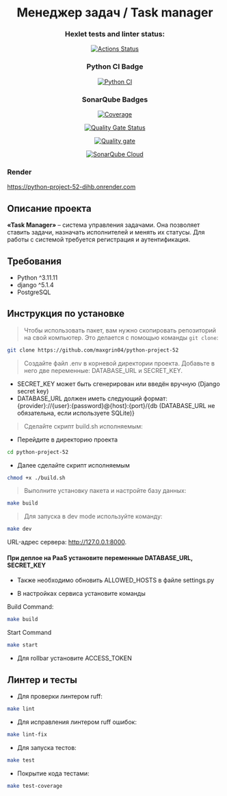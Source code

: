 <div align="center">
<h1>Менеджер задач / Task manager</h1>
</div>

<div align="center">

### Hexlet tests and linter status:
[![Actions Status](https://github.com/maxgrin04/python-project-52/actions/workflows/hexlet-check.yml/badge.svg)](https://github.com/maxgrin04/python-project-52/actions)

### Python CI Badge
[![Python CI](https://github.com/maxgrin04/python-project-52/actions/workflows/my_workflow.yml/badge.svg)](https://github.com/maxgrin04/python-project-52/actions/workflows/my_workflow.yml)

### SonarQube Badges

[![Coverage](https://sonarcloud.io/api/project_badges/measure?project=maxgrin04_python-project-52&metric=coverage)](https://sonarcloud.io/summary/new_code?id=maxgrin04_python-project-52)

[![Quality Gate Status](https://sonarcloud.io/api/project_badges/measure?project=maxgrin04_python-project-52&metric=alert_status)](https://sonarcloud.io/summary/new_code?id=maxgrin04_python-project-52)

[![Quality gate](https://sonarcloud.io/api/project_badges/quality_gate?project=maxgrin04_python-project-52)](https://sonarcloud.io/summary/new_code?id=maxgrin04_python-project-52)

[![SonarQube Cloud](https://sonarcloud.io/images/project_badges/sonarcloud-light.svg)](https://sonarcloud.io/summary/new_code?id=maxgrin04_python-project-52)

</div>

### Render
https://python-project-52-dihb.onrender.com


## Описание проекта

**«Task Manager»** – система управления задачами. Она позволяет ставить задачи, назначать исполнителей и менять их статусы. Для работы с системой требуется регистрация и аутентификация.

## Требования

- Python ^3.11.11
- django ^5.1.4
- PostgreSQL

## Инструкция по установке

> Чтобы использовать пакет, вам нужно скопировать репозиторий на свой компьютер. Это делается с помощью команды ``git clone``:

```bash
git clone https://github.com/maxgrin04/python-project-52
```

> Создайте файл .env в корневой директории проекта. Добавьте в него две переменные: DATABASE_URL и SECRET_KEY.

- SECRET_KEY может быть сгенерирован или введён вручную (Django secret key)
- DATABASE_URL должен иметь следующий формат: {provider}://{user}:{password}@{host}:{port}/{db (DATABASE_URL не обязательна, если используете SQLite)}

> Сделайте скрипт build.sh исполняемым:

- Перейдите в директорию проекта
```bash
cd python-project-52
```

- Далее сделайте скрипт исполняемым
```bash
chmod +x ./build.sh
```

> Выполните установку пакета и настройте базу данных:

```bash
make build
```

> Для запуска в dev mode используйте команду:
```bash
make dev
```
URL-адрес сервера: http://127.0.0.1:8000.

#### При деплое на PaaS установите переменные DATABASE_URL, SECRET_KEY

- Также необходимо обновить ALLOWED_HOSTS в файле settings.py

- В настройках сервиса установите команды

Build Command:
```bash
make build
```

Start Command
```bash
make start
```

- Для rollbar установите ACCESS_TOKEN

## Линтер и тесты

- Для проверки линтером ruff:
```bash
make lint
```

- Для исправления линтером ruff ошибок:
```bash
make lint-fix
```

- Для запуска тестов:
```bash
make test
```

- Покрытие кода тестами:
```bash
make test-coverage
```